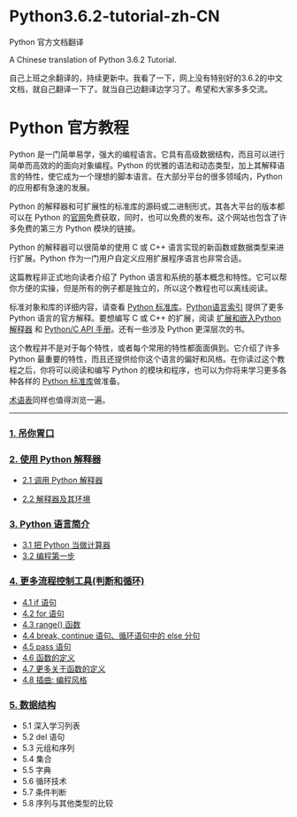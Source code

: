 # Python3.6.2-tutorial-zh-CN
Python 官方文档翻译

A Chinese translation of Python 3.6.2 Tutorial.

自己上班之余翻译的，持续更新中。我看了一下，网上没有特别好的3.6.2的中文文档，就自己翻译一下了。就当自己边翻译边学习了。希望和大家多多交流。

# Python 官方教程
Python 是一门简单易学，强大的编程语言。它具有高级数据结构，而且可以进行简单而高效的的面向对象编程。Python 的优雅的语法和动态类型，加上其解释语言的特性，使它成为一个理想的脚本语言。在大部分平台的很多领域内，Python 的应用都有急速的发展。

Python 的解释器和可扩展性的标准库的源码或二进制形式，其各大平台的版本都可以在 Python 的[官网](https://www.python.org)免费获取，同时，也可以免费的发布。这个网站也包含了许多免费的第三方 Python 模块的链接。

Python 的解释器可以很简单的使用 C 或 C++ 语言实现的新函数或数据类型来进行扩展。Python 作为一门用户自定义应用扩展程序语言也非常合适。

这篇教程非正式地向读者介绍了 Python 语言和系统的基本概念和特性。它可以帮你方便的实操，但是所有的例子都是独立的，所以这个教程也可以离线阅读。

标准对象和库的详细内容，请查看 [Python 标准库](https://docs.python.org/3/library/index.html#library-index)。[Python语言索引](https://docs.python.org/3/reference/index.html#reference-index) 提供了更多 Python 语言的官方解释。要想编写 C 或 C++ 的扩展，阅读 [扩展和嵌入Python解释器](https://docs.python.org/3/extending/index.html#extending-index) 和 [Python/C API 手册](https://docs.python.org/3/c-api/index.html#c-api-index)。还有一些涉及 Python 更深层次的书。

这个教程并不是对于每个特性，或者每个常用的特性都面面俱到。它介绍了许多 Python 最重要的特性，而且还提供给你这个语言的偏好和风格。在你读过这个教程之后，你将可以阅读和编写 Python 的模块和程序，也可以为你将来学习更多各种各样的 [Python 标准库](https://docs.python.org/3/library/index.html#library-index)做准备。

[术语表](https://docs.python.org/3/glossary.html#glossary)同样也值得浏览一遍。

---

### [1. 吊你胃口](https://github.com/yuqingc/Python3.6.2-tutorial-zh-CN/blob/master/chap01)

### [2. 使用 Python 解释器](https://github.com/yuqingc/Python3.6.2-tutorial-zh-CN/tree/master/chap02)

- [2.1 调用 Python 解释器](https://github.com/yuqingc/Python3.6.2-tutorial-zh-CN/blob/master/chap02/part02-01.md)

- [2.2 解释器及其环境](https://github.com/yuqingc/Python3.6.2-tutorial-zh-CN/blob/master/chap02/part02-02.md)

### [3. Python 语言简介](https://github.com/yuqingc/Python3.6.2-tutorial-zh-CN/tree/master/chap03)
- [3.1 把 Python 当做计算器](https://github.com/yuqingc/Python3.6.2-tutorial-zh-CN/blob/master/chap03/part03-01.md)
- [3.2 编程第一步](https://github.com/yuqingc/Python3.6.2-tutorial-zh-CN/blob/master/chap03/part03-02.md)

### [4. 更多流程控制工具(判断和循环)](https://github.com/yuqingc/Python3.6.2-tutorial-zh-CN/tree/master/chap04)
- [4.1 if 语句](https://github.com/yuqingc/Python3.6.2-tutorial-zh-CN/blob/master/chap04/part04-01.md)
- [4.2 for 语句](https://github.com/yuqingc/Python3.6.2-tutorial-zh-CN/blob/master/chap04/part04-02.md)
- [4.3 range() 函数](https://github.com/yuqingc/Python3.6.2-tutorial-zh-CN/blob/master/chap04/part04-03.md)
- [4.4 break, continue 语句、循环语句中的 else 分句](https://github.com/yuqingc/Python3.6.2-tutorial-zh-CN/blob/master/chap04/part04-04.md)
- [4.5 pass 语句](https://github.com/yuqingc/Python3.6.2-tutorial-zh-CN/blob/master/chap04/part04-05.md)
- [4.6 函数的定义](https://github.com/yuqingc/Python3.6.2-tutorial-zh-CN/blob/master/chap04/part04-06.md)
- [4.7 更多关于函数的定义](https://github.com/yuqingc/Python3.6.2-tutorial-zh-CN/blob/master/chap04/part04-07.md)
- [4.8 插曲: 编程风格](https://github.com/yuqingc/Python3.6.2-tutorial-zh-CN/blob/master/chap04/part04-08.md)

### [5. 数据结构]()
- 5.1 深入学习列表
- 5.2 del 语句
- 5.3 元组和序列
- 5.4 集合
- 5.5 字典
- 5.6 循环技术
- 5.7 条件判断
- 5.8 序列与其他类型的比较

